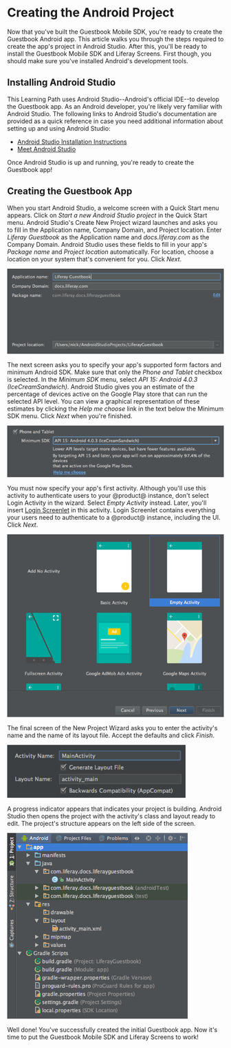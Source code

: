 # Creating the Android Project [](id=creating-the-android-project)

Now that you've built the Guestbook Mobile SDK, you're ready to create the 
Guestbook Android app. This article walks you through the steps required to 
create the app's project in Android Studio. After this, you'll be ready to 
install the Guestbook Mobile SDK and Liferay Screens. First though, you should 
make sure you've installed Android's development tools. 

## Installing Android Studio [](id=installing-android-studio)

This Learning Path uses Android Studio--Android's official IDE--to develop the 
Guestbook app. As an Android developer, you're likely very familiar with Android 
Studio. The following links to Android Studio's documentation are provided as a 
quick reference in case you need additional information about setting up and 
using Android Studio: 

- [Android Studio Installation Instructions](https://developer.android.com/studio/install.html?pkg=studio)
- [Meet Android Studio](https://developer.android.com/studio/intro/index.html)

Once Android Studio is up and running, you're ready to create the Guestbook app! 

## Creating the Guestbook App [](id=creating-the-guestbook-app)

When you start Android Studio, a welcome screen with a Quick Start menu appears.
Click on *Start a new Android Studio project* in the Quick Start menu. Android
Studio's Create New Project wizard launches and asks you to fill in the
Application name, Company Domain, and Project location. Enter *Liferay
Guestbook* as the Application name and *docs.liferay.com* as the Company Domain. 
Android Studio uses these fields to fill in your app's *Package name* and 
*Project location* automatically. For location, choose a location on your system 
that's convenient for you. Click *Next*. 

![Figure 1: The first screen of Android Studio's Create New Project wizard asks you to enter your app's name and Company Domain.](../../../images/android-studio-new-project-01.png)

The next screen asks you to specify your app's supported form factors and
minimum Android SDK. Make sure that only the *Phone and Tablet* checkbox is
selected. In the *Minimum SDK* menu, select *API 15: Android 4.0.3
(IceCreamSandwich)*. Android Studio gives you an estimate of the percentage of 
devices active on the Google Play store that can run the selected API level. You 
can view a graphical representation of these estimates by clicking the *Help me 
choose* link in the text below the Minimum SDK menu. Click *Next* when you're 
finished. 

![Figure 2: The second screen of Android Studio's Create New Project wizard lets you select your app's form factors and minimum Android API level.](../../../images/android-studio-new-project-02.png)

You must now specify your app's first activity. Although you'll use this 
activity to authenticate users to your @product@ instance, don't select Login 
Activity in the wizard. Select *Empty Activity* instead. Later, you'll insert 
[Login Screenlet](/develop/reference/-/knowledge_base/7-0/loginscreenlet-for-android) 
in this activity. Login Screenlet contains everything your users need to 
authenticate to a @product@ instance, including the UI. Click *Next*. 

![Figure 3: The third screen of Android Studio's Create New Project wizard lets you specify an activity for your app.](../../../images/android-studio-new-project-03.png)

The final screen of the New Project Wizard asks you to enter the activity's name 
and the name of its layout file. Accept the defaults and click *Finish*.

![Figure 4: The final screen of Android Studio's Create New Project wizard asks you to name your activity and its layout file.](../../../images/android-studio-new-project-04.png)

A progress indicator appears that indicates your project is building. Android 
Studio then opens the project with the activity's class and layout ready to 
edit. The project's structure appears on the left side of the screen. 

![Figure 5: Android Studio shows your projects structure.](../../../images/android-studio-project.png)

Well done! You've successfully created the initial Guestbook app. Now it's time 
to put the Guestbook Mobile SDK and Liferay Screens to work! 
